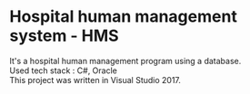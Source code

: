 # Hospital human management system - HMS
It's a hospital human management program using a database. <br>
Used tech stack : C#, Oracle <br>
This project was written in Visual Studio 2017. <br>

# 
